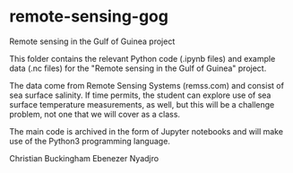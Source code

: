 # remote-sensing-gog

Remote sensing in the Gulf of Guinea project

This folder contains the relevant Python code (.ipynb files) and example data (.nc files)
for the "Remote sensing in the Gulf of Guinea" project.

The data come from Remote Sensing Systems (remss.com) and consist of sea surface salinity.
If time permits, the student can explore use of sea surface temperature measurements, as well,
but this will be a challenge problem, not one that we will cover as a class.

The main code is archived in the form of Jupyter notebooks and will make use of the Python3 programming language.

Christian Buckingham
Ebenezer Nyadjro
